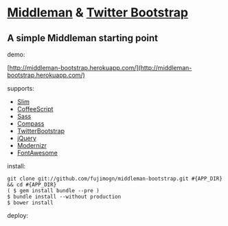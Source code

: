 # [Middleman](http://middlemanapp.com/) & [Twitter Bootstrap](http://twitter.github.com/bootstrap/)

## A simple Middleman starting point

demo:

[http://middleman-bootstrap.herokuapp.com/](http://middleman-bootstrap.herokuapp.com/)

supports:

* [Slim](http://slim-lang.com/)
* [CoffeeScript](http://coffeescript.org/)
* [Sass](http://sass-lang.com/)
* [Compass](http://compass-style.org/)
* [TwitterBootstrap](http://twitter.github.com/bootstrap/)
* [jQuery](http://jquery.com/)
* [Modernizr](http://modernizr.com/)
* [FontAwesome](http://fortawesome.github.com/Font-Awesome/)

install:


```
git clone git://github.com/fujimogn/middleman-bootstrap.git #{APP_DIR} && cd #{APP_DIR}
( $ gem install bundle --pre )
$ bundle install --without production
$ bower install
```

deploy:


